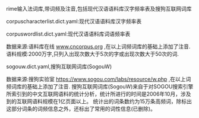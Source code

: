 rime输入法词库,带词频及注音,包括现代汉语语料库汉字频率表及搜狗互联网词库 

corpuscharacterlist.dict.yaml:现代汉语语料库汉字频率表

corpuswordlist.dict.yaml:现代汉语语料库词语频率表

  数据来源:语料库在线 www.cncorpus.org ,在以上词频词库的基础上添加了注音.语料规模:2000万字,只列入出现次数大于5次的字或出现次数大于50次的词.

sogouw.dict.yaml,搜狗互联网词库(SogouW)

  数据来源:搜狗实验室 https://www.sogou.com/labs/resource/w.php ,在以上词频词库的基础上添加了注音.
  搜狗互联网词库(SogouW)来自于对SOGOU搜索引擎所索引到的中文互联网语料的统计分析，统计所进行的时间是2006年10月，涉及到的互联网语料规模在1亿页面以上。
  统计出的词条数约为15万条高频词，除标出这部分词条的词频信息之外，还标出了常用的词性信息(已删除)。
